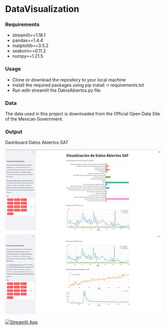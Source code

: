 # DataVisualization

### Requirements
- streamlit==1.18.1
- pandas==1.4.4
- matplotlib==3.5.2
- seaborn==0.11.2
- numpy==1.21.5

### Usage
- Clone or download the repository to your local machine
- Install the required packages using pip install -r requirements.txt
- Run with streamlit the DatosAbiertos.py file

### Data
The data used in this project is downloaded from the Official Open Data Site of the Mexican Government.

### Output
Dashboard Datos Abiertos SAT

<img src="images/image1.jpg">

<img src="images/image2.jpg">


[![Streamlit App](https://static.streamlit.io/badges/streamlit_badge_black_white.svg)](https://aadelaida-datavisualization-datosabiertos-app-h0qn6e.streamlit.app/)

